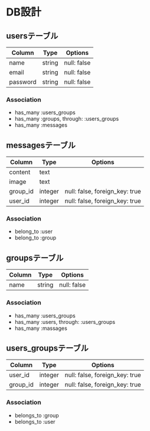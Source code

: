 # DB設計
## usersテーブル
|Column|Type|Options|
|------|----|-------|
|name|string|null: false|
|email|string|null: false|
|password|string|null: false|

### Association
- has_many :users_groups
- has_many :groups, through: :users_groups
- has_many :messages

## messagesテーブル
|Column|Type|Options|
|------|----|-------|
|content|text||
|image|text||
|group_id|integer|null: false, foreign_key: true|
|user_id|integer|null: false, foreign_key: true|

### Association
- belong_to :user
- belong_to :group

## groupsテーブル
|Column|Type|Options|
|------|----|-------|
|name|string|null: false|

### Association
- has_many :users_groups
- has_many :users, through: :users_groups
- has_many :massages

## users_groupsテーブル
|Column|Type|Options|
|------|----|-------|
|user_id|integer|null: false, foreign_key: true|
|group_id|integer|null: false, foreign_key: true|

### Association
- belongs_to :group
- belongs_to :user


